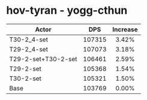 # hov-tyran - yogg-cthun
| Actor | DPS | Increase |
|---|:---:|:---:|
|T30-2_4-set|107315|3.42%|
|T29-2_4-set|107073|3.18%|
|T29-2-set+T30-2-set|106461|2.59%|
|T29-2-set|105368|1.54%|
|T30-2-set|105321|1.50%|
|Base|103769|0.00%|
